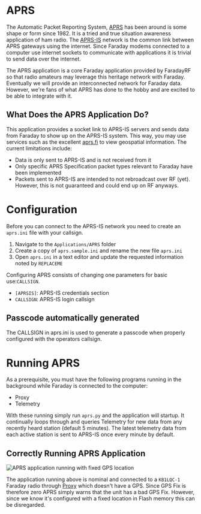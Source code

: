 # APRS
The Automatic Packet Reporting System, [APRS](http://www.aprs.org/) has been around is some shape or form since 1982. It is a tried and true situation awareness application of ham radio. The [APRS-IS](http://www.aprs-is.net/) network is the common link between APRS gateways using the internet. Since Faraday modems connected to a computer use internet sockets to communicate with applications it is trivial to send data over the internet.

The APRS application is a core Faraday application provided by FaradayRF so that radio amateurs may leverage this heritage network with Faraday. Eventually we will provide an interconnected network for Faraday data. However, we're fans of what APRS has done to the hobby and are excited to be able to integrate with it.

## What Does the APRS Application Do?
This application provides a socket link to APRS-IS servers and sends data from Faraday to show up on the APRS-IS system. This way, you may use services such as the excellent [aprs.fi](https://www.aprs.fi) to view geospatial information. The current limitations include:

 * Data is only sent to APRS-IS and is not received from it
 * Only specific APRS Specification packet types relevant to Faraday have been implemented
 * Packets sent to APRS-IS are intended to not rebroadcast over RF (yet). However, this is not guaranteed and could end up on RF anyways.
 
# Configuration
Before you can connect to the APRS-IS network you need to create an `aprs.ini` file with your callsign.
 
 1. Navigate to the `Applications/APRS` folder
 2. Create a copy of `aprs.sample.ini` and rename the new file `aprs.ini`
 3. Open `aprs.ini` in a text editor and update the requested information noted by `REPLACEME`
 
Configuring APRS consists of changing one parameters for basic use:`CALLSIGN`.
 * `[APRSIS]`: APRS-IS credentials section
  * `CALLSIGN`: APRS-IS login callsign

## Passcode automatically generated
The CALLSIGN in aprs.ini is used to generate a passcode when properly configured with the operators callsign.

# Running APRS
As a prerequisite, you must have the following programs running in the background while Faraday is connected to the computer:

 * Proxy
 * Telemetry
 
With these running simply run `aprs.py` and the application will startup. It continually loops through and queries Telemetry for new data from any recently heard station (default 5 minutes). The latest telemetry data from each active station is sent to APRS-IS once every minute by default.
 
## Correctly Running APRS Application
![APRS application running with fixed GPS location](images/APRS_Running_FixedPosition.exe.png "APRS Application")

The application running above is nominal and connected to a `KB1LQC-1` Faraday radio through [Proxy](../../Proxy) which doesn't have a GPS. Since GPS Fix is therefore zero APRS simply warns that the unit has a bad GPS Fix. However, since we know it's configured with a fixed location in Flash memory this can be disregarded.
